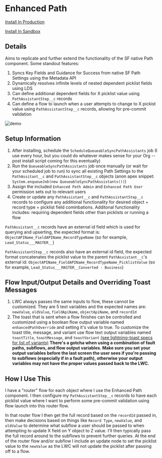 # Enhanced Path

[Install In Production](https://login.salesforce.com/packaging/installPackage.apexp?p0=04tgL0000005C5NQAU)

[Install In Sandbox](https://test.salesforce.com/packaging/installPackage.apexp?p0=04tgL0000005C5NQAU)

## Details

Aims to replicate and further extend the functionality of the SF native Path component. Some standout features:

1. Syncs Key Fields and Guidance for Success from native SF Path Settings using the Metadata API
2. Dynamically resolves infinite levels of nested dependent picklist fields using LDS
3. Can define additional dependent fields for X picklist value using `PathAssistantStep__c` records
4. Can define a flow to launch when a user attempts to change to X pickist value using `PathAssistantStep__c` records, allowing for pre-commit validation

![demo](https://i.postimg.cc/pT616MKJ/chrome-BBbh-LZYu8b.gif)

## Setup Information

1. After installing, schedule the `ScheduleQueueableSyncPathAssistants` job (I use every hour, but you could do whatever makes sense for your Org -- post install script coming for this eventually)
2. Run the `QueueableSyncPathAssistants` job once manually (or wait for your scheduled job to run) to sync all existing Path Settings to the `PathAssitant__c` and `PathAssistantStep__c` objects (anon apex snippet: `System.enqueueJob(new QueueableSyncPathAssistants())`)
3. Assign the included `Enhanced Path Admin` and `Enhanced Path User` permission sets out to relevant users
4. Create or update any `PathAssistant__c` and `PathAssistantStep__c` records to configure any additional functionality for desired object + record type + picklist field cominbations. Additonal functionality includes: requiring dependent fields other than picklists or running a flow

`PathAssistant__c` records have an external id field which is used for querying and upserting, the expected format is: `ObjectAPIName_FieldAPIName_RecordTypeName` (so for example, `Lead_Status___MASTER__`)

`PathAssistantStep__c` records also have an external id field, the expected format concatenates the picklist value to the parent `PathAssistant__c`'s external id: `ObjectAPIName_FieldAPIName_RecordTypeName_PicklistValue` (so for example, `Lead_Status___MASTER__Converted - Business`)


## Flow Input/Output Details and Overriding Toast Messages

1. LWC always passes the same inputs to flow, these cannot be customized. They are 5 text variables and the expected names are: `newValue`, `oldValue`, `fieldApiName`, `objectApiName`, and `recordId`
2. The toast that is sent when a flow finishes can be controlled and customized using a boolean flow output variable named `enhancedPathOverride` and setting it's value to true. To customize the toast title, message, and variant use flow text output variables named `toastTitle`, `toastMessage`, and `toastVariant` [(see lightning-toast specs for list of variants)](https://developer.salesforce.com/docs/component-library/bundle/lightning-toast/specification)
**There's a gotcha when using a combination of fault paths, subflows, and flow output variables. Make sure you set your output variables before the last screen the user sees if you're passing to subflows (especially if in a fault path), otherwise your output variables may not have the proper values passed back to the LWC.**

## How I Use This

I have a "router" flow for each object where I use the Enhanced Path component. I then configure my `PathAssistantStep__c` records to have each picklist value where I want to perform some pre-commit validation using flow launch into this router flow.

In that router flow I then get the full record based on the `recordId` passed in, then make decisions based on things like `Record Type`, `newValue`, and `oldValue` to determine what subflow a user should be passed to when attempting to update X field on Y object to Z value. I'll then typically pass the full record around to the subflows to prevent further queries. At the end of the router flow and/or subflow I include an update node to set the picklist value to the `newValue` as the LWC will not update the picklist after passing off to a flow.


